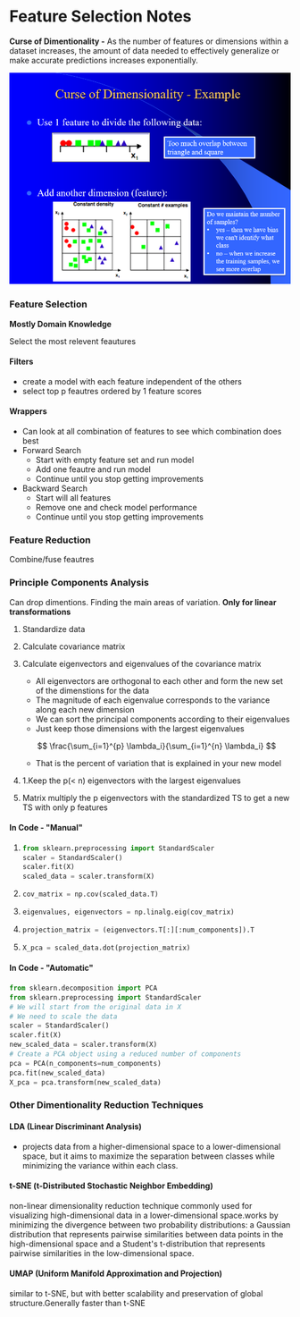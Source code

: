 # Feature Selection Notes

**Curse of Dimentionality -** As the number of features or dimensions within a dataset increases, the amount of data needed to effectively generalize or make accurate predictions increases exponentially.

![img](pic1.png)

### Feature Selection

**Mostly Domain Knowledge**

Select the most relevent feautures

#### Filters

* create a model with each feature independent of the others
* select top p feautres ordered by 1 feature scores

#### Wrappers

* Can look at all combination of features to see which combination does best
* Forward Search
  * Start with empty feature set and run model
  * Add one feautre and run model
  * Continue until you stop getting improvements
* Backward Search
  * Start will all features
  * Remove one and check model performance
  * Continue until you stop getting improvements

### Feature Reduction

Combine/fuse feautres

### Principle Components Analysis

Can drop dimentions. Finding the main areas of variation. **Only for linear transformations**

1. Standardize data
2. Calculate covariance matrix
3. Calculate eigenvectors and eigenvalues of the covariance matrix

   * All eigenvectors are orthogonal to each other and form the new set of the dimenstions for the data
   * The magnitude of each eigenvalue corresponds to the variance along each new dimension
   * We can sort the principal components according to their eigenvalues
   * Just keep those dimensions with the largest eigenvalues

   $$
   \frac{\sum_{i=1}^{p} \lambda_i}{\sum_{i=1}^{n} \lambda_i}
   $$

   * That is the percent of variation that is explained in your new model
4. 1.Keep the p(< n) eigenvectors with the largest eigenvalues
5. Matrix multiply the p eigenvectors with the standardized TS to get a new TS with only p features

#### In Code - "Manual"

1. ```python
   from sklearn.preprocessing import StandardScaler
   scaler = StandardScaler()
   scaler.fit(X)
   scaled_data = scaler.transform(X)
   ```
2. ```python
   cov_matrix = np.cov(scaled_data.T)
   ```
3. ```python
   eigenvalues, eigenvectors = np.linalg.eig(cov_matrix)
   ```
4. ```python
   projection_matrix = (eigenvectors.T[:][:num_components]).T
   ```
5. ```python
   X_pca = scaled_data.dot(projection_matrix)
   ```

#### In Code - "Automatic"

```python
from sklearn.decomposition import PCA
from sklearn.preprocessing import StandardScaler
# We will start from the original data in X
# We need to scale the data
scaler = StandardScaler()
scaler.fit(X)
new_scaled_data = scaler.transform(X)
# Create a PCA object using a reduced number of components
pca = PCA(n_components=num_components)
pca.fit(new_scaled_data)
X_pca = pca.transform(new_scaled_data)
```

### Other Dimentionality Reduction Techniques

#### LDA (Linear Discriminant Analysis)

* projects data from a higher-dimensional space to a lower-dimensional space, but it aims to maximize the separation between classes while minimizing the variance within each class.

#### t-SNE (t-Distributed Stochastic Neighbor Embedding)

non-linear dimensionality reduction technique commonly used for visualizing high-dimensional data in a lower-dimensional space.works by minimizing the divergence between two probability distributions: a Gaussian distribution that represents pairwise similarities between data points in the high-dimensional space and a Student's t-distribution that represents pairwise similarities in the low-dimensional space.

#### UMAP (Uniform Manifold Approximation and Projection)

similar to t-SNE, but with better scalability and preservation of global structure.Generally faster than t-SNE
